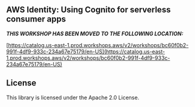 ## AWS Identity: Using Cognito for serverless consumer apps

***THIS WORKSHOP HAS BEEN MOVED TO THE FOLLOWING LOCATION:***

[https://catalog.us-east-1.prod.workshops.aws/v2/workshops/bc60f0b2-991f-4df9-933c-234a67e75179/en-US](https://catalog.us-east-1.prod.workshops.aws/v2/workshops/bc60f0b2-991f-4df9-933c-234a67e75179/en-US)

## License

This library is licensed under the Apache 2.0 License. 
